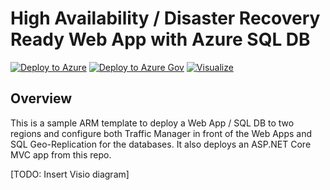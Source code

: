 # High Availability / Disaster Recovery Ready Web App with Azure SQL DB

[![Deploy to Azure](http://azuredeploy.net/deploybutton.png)](https://portal.azure.com/#create/Microsoft.Template/uri/https%3A%2F%2Fraw.githubusercontent.com%2Fdevkeydet%2FTrafficManagerWebAppSqlDbHaDr%2Fmaster%2FTrafficManagerWebAppSqlDbHaDr-RG%2FTemplates%2FWebSiteSQLDatabase.json)  [![Deploy to Azure Gov](http://azuredeploy.net/AzureGov.png)](https://portal.azure.us/#create/Microsoft.Template/uri/https%3A%2F%2Fraw.githubusercontent.com%2Fdevkeydet%2FTrafficManagerWebAppSqlDbHaDr%2Fmaster%2FTrafficManagerWebAppSqlDbHaDr-RG%2FTemplates%2FWebSiteSQLDatabase.json)  [![Visualize](http://armviz.io/visualizebutton.png)](http://armviz.io/#/?load=https%3A%2F%2Fraw.githubusercontent.com%2Fdevkeydet%2FTrafficManagerWebAppSqlDbHaDr%2Fmaster%2FTrafficManagerWebAppSqlDbHaDr-RG%2FTemplates%2FWebSiteSQLDatabase.json)

## Overview
This is a sample ARM template to deploy a Web App / SQL DB to two regions and configure both Traffic Manager in front of the Web Apps and SQL Geo-Replication for the databases.  It also deploys an ASP.NET Core MVC app from this repo.

[TODO: Insert Visio diagram]